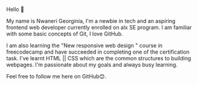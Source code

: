 Hello 👋

My name is Nwaneri Georginia, I'm a newbie in tech and an aspiring frontend web developer currently enrolled on alx SE program.
I am familiar with some basic concepts of Git, I love GitHub.

I am also learning the "New responsive web design " course in freecodecamp and have succeeded in completing one of the certification task. 
I've learnt HTML || CSS which are the common structures to building webpages. I'm passionate about my goals and always busy learning. 

Feel free to follow me here on GitHub😊.
